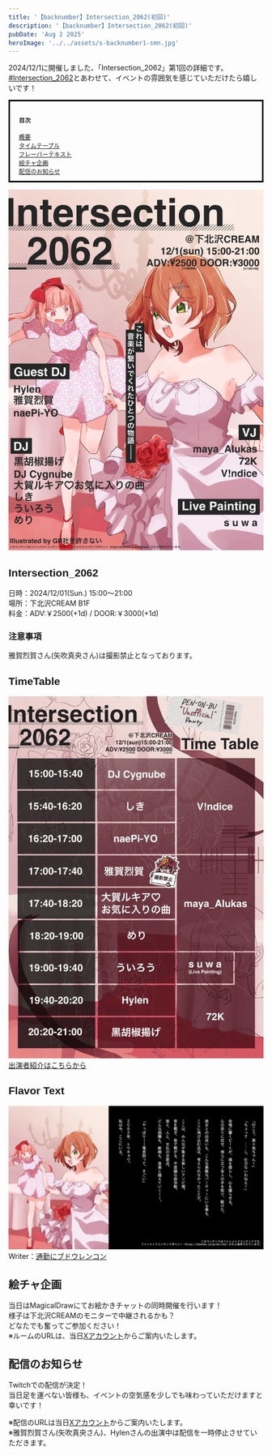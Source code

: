 ```yaml
---
title: '【backnumber】Intersection_2062(初回)'
description: '【backnumber】Intersection_2062(初回)'
pubDate: 'Aug 2 2025'
heroImage: '../../assets/s-backnumber1-smn.jpg'
---
```

2024/12/1に開催しました、「Intersection_2062」第1回の詳細です。
<br>
[#Intersection_2062](https://x.com/search?q=%23Intersection_2062&src=hashtag_click)とあわせて、イベントの雰囲気を感じていただけたら嬉しいです！

<span style="font-size: smaller;">
<ol class="index">
    <h4>目次</h4>
    <li class="h2"><a href="#summary">概要</a></li>
    <li class="h2"><a href="#timetable">タイムテーブル</a></li>
    <li class="h2"><a href="#flavortext">フレーバーテキスト</a></li>
    <li class="h2"><a href="#echa">絵チャ企画</a></li>
    <li class="streaming"><a href="#echa">配信のお知らせ</a></li>
</ol>
</span>

![Intersection_2062無印 フライヤー](../../assets/s-1flyer.jpg)
<h2 id="summary">Intersection_2062</h2>

日時：2024/12/01(Sun.) 15:00～21:00
<br>
場所：下北沢CREAM B1F
<br>
料金：ADV:￥2500(+1d) / DOOR:￥3000(+1d)

### 注意事項
雅賀烈賀さん(矢吹真央さん)は撮影禁止となっております。

<h2 id="timetable">TimeTable</h2>

![Intersection_2062無印 タイムテーブル](../../assets/1timetable.jpg)
[出演者紹介はこちらから](https://intersection2062.com/blog/cast-introduction1/)

<h2 id="flavortext">Flavor Text</h2>

![Intersection_2062無印 フレーバーテキスト](../../assets/1flavortext.jpg)
Writer：[通勤にブドウレンコン](https://x.com/rnkn_bacteria)

<h2 id="echa">絵チャ企画</h2>

当日はMagicalDrawにてお絵かきチャットの同時開催を行います！
<br>
様子は下北沢CREAMのモニターで中継されるかも？
<br>
どなたでも奮ってご参加ください！
<br>
※ルームのURLは、当日[Xアカウント](https://x.com/Intersection62)からご案内いたします。

<h2 id="streaming">配信のお知らせ</h2>

Twitchでの配信が決定！
<br>
当日足を運べない皆様も、イベントの空気感を少しでも味わっていただけますと幸いです！

※配信のURLは当日[Xアカウント](https://x.com/Intersection62)からご案内いたします。
<br>
※雅賀烈賀さん(矢吹真央さん)、Hylenさんの出演中は配信を一時停止させていただきます。

<style>
    h2, h3 {
        font-family: 'Helvetica', sans-serif;
    }
    .index {
        padding: 1em 0.5em 1em 1.5em;/*ボックス内の余白*/
        border: solid 3px black;/*線の種類 太さ 色*/
    }
    ol, li{
        list-style: none;
    }
    h4{
        font-weight: bold;
    }
</style>